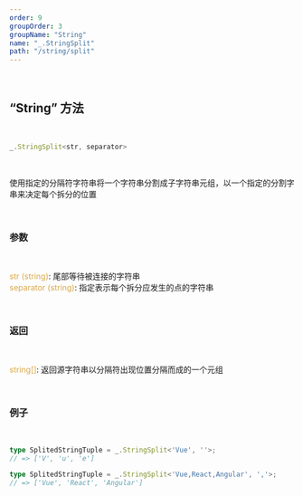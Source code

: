 ```yaml
---
order: 9
groupOrder: 3
groupName: "String"
name: "_.StringSplit"
path: "/string/split"
---
```


<br/>

## “String” 方法

<br/>

```typescript
_.StringSplit<str, separator>
```

<br/>

使用指定的分隔符字符串将一个字符串分割成子字符串元组，以一个指定的分割字串来决定每个拆分的位置

<br/>

### 参数

<br/>

<font color="#d9a84a">str (string)</font>: 尾部等待被连接的字符串<br/>
<font color="#d9a84a">separator (string)</font>: 指定表示每个拆分应发生的点的字符串

<br/>

### 返回

<br/>

<font color="#d9a84a">string[]</font>: 返回源字符串以分隔符出现位置分隔而成的一个元组

<br/>

### 例子

<br/>

```typescript
type SplitedStringTuple = _.StringSplit<'Vue', ''>;
// => ['V', 'u', 'e']

type SplitedStringTuple = _.StringSplit<'Vue,React,Angular', ','>;
// => ['Vue', 'React', 'Angular']
```
